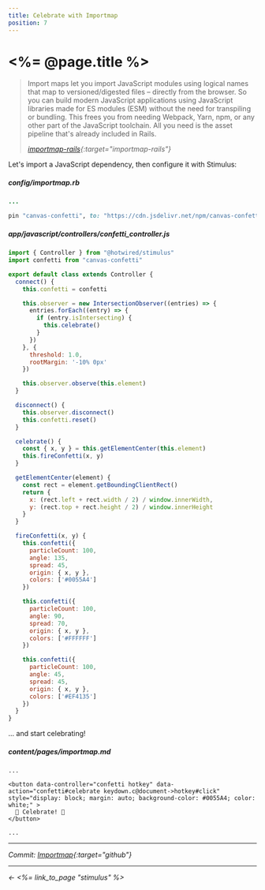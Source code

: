 ```yaml
---
title: Celebrate with Importmap
position: 7
---
```


# <%= @page.title %>

> Import maps let you import JavaScript modules using logical names that map to versioned/digested files – directly from the browser. So you can build modern JavaScript applications using JavaScript libraries made for ES modules (ESM) without the need for transpiling or bundling. This frees you from needing Webpack, Yarn, npm, or any other part of the JavaScript toolchain. All you need is the asset pipeline that's already included in Rails.
>
> _[importmap-rails](https://github.com/rails/importmap-rails){:target="importmap-rails"}_

Let's import a JavaScript dependency, then configure it with Stimulus:

##### _config/importmap.rb_

```ruby
...

pin "canvas-confetti", to: "https://cdn.jsdelivr.net/npm/canvas-confetti@1/dist/confetti.module.mjs"
```

##### _app/javascript/controllers/confetti_controller.js_

```javascript
import { Controller } from "@hotwired/stimulus"
import confetti from "canvas-confetti"

export default class extends Controller {
  connect() {
    this.confetti = confetti

    this.observer = new IntersectionObserver((entries) => {
      entries.forEach((entry) => {
        if (entry.isIntersecting) {
          this.celebrate()
        }
      })
    }, {
      threshold: 1.0,
      rootMargin: '-10% 0px'
    })

    this.observer.observe(this.element)
  }

  disconnect() {
    this.observer.disconnect()
    this.confetti.reset()
  }

  celebrate() {
    const { x, y } = this.getElementCenter(this.element)
    this.fireConfetti(x, y)
  }

  getElementCenter(element) {
    const rect = element.getBoundingClientRect()
    return {
      x: (rect.left + rect.width / 2) / window.innerWidth,
      y: (rect.top + rect.height / 2) / window.innerHeight
    }
  }

  fireConfetti(x, y) {
    this.confetti({
      particleCount: 100,
      angle: 135,
      spread: 45,
      origin: { x, y },
      colors: ['#0055A4']
    })

    this.confetti({
      particleCount: 100,
      angle: 90,
      spread: 70,
      origin: { x, y },
      colors: ['#FFFFFF']
    })

    this.confetti({
      particleCount: 100,
      angle: 45,
      spread: 45,
      origin: { x, y },
      colors: ['#EF4135']
    })
  }
}
```

... and start celebrating!

##### _content/pages/importmap.md_

```erb
...

<button data-controller="confetti hotkey" data-action="confetti#celebrate keydown.c@document->hotkey#click" style="display: block; margin: auto; background-color: #0055A4; color: white;" >
  🎉 Celebrate! 🎉
</button>

...
```

---

_Commit: [Importmap](){:target="github"}_

---

_← <%= link_to_page "stimulus" %>_
